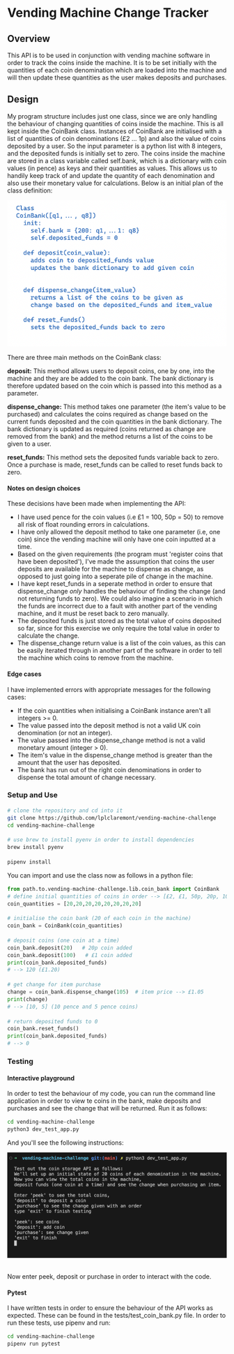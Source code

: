 # Vending Machine Change Tracker

## Overview
This API is to be used in conjunction with vending machine software in order to track the coins inside the machine. It is to be set initially with the quantities of each coin denomination which are loaded into the machine and will then update these quantities as the user makes deposits and purchases.

## Design
My program structure includes just one class, since we are only handling the behaviour of changing quantities of coins inside the machine. This is all kept inside the CoinBank class.
Instances of CoinBank are initialised with a list of quantities of coin denominations (£2 ... 1p) and also the value of coins deposited by a user.
So the input parameter is a python list with 8 integers, and the deposited funds is initially set to zero. The coins inside the machine are stored in a class variable called self.bank, which is a dictionary with coin values (in pence) as keys and their quantities as values. This allows us to handily keep track of and update the quantity of each denomination and also use their monetary value for calculations. Below is an initial plan of the class definition:

![Screenshot of initial class design](./images/screenshot-class-design.png)

There are three main methods on the CoinBank class:

**deposit:** This method allows users to deposit coins, one by one, into the machine and they are be added to the coin bank. The bank dictionary is therefore updated based on the coin which is passed into this method as a parameter.

**dispense_change:** This method takes one parameter (the item's value to be purchased) and calculates the coins required as change based on the current funds deposited and the coin quantities in the bank dictionary. The bank dictionary is updated as required (coins returned as change are removed from the bank) and the method returns a list of the coins to be given to a user.

**reset_funds:** This method sets the deposited funds variable back to zero. Once a purchase is made, reset_funds can be called to reset funds back to zero.

#### Notes on design choices
These decisions have been made when implementing the API:
- I have used pence for the coin values (i.e £1 = 100, 50p = 50) to remove all risk of float rounding errors in calculations.
- I have only allowed the deposit method to take one parameter (i.e, one coin) since the vending machine will only have one coin inputted at a time.
- Based on the given requirements (the program must 'register coins that have been deposited'), I've made the assumption that coins the user deposits are available for the machine to dispense as change, as opposed to just going into a seperate pile of change in the machine.
- I have kept reset_funds in a seperate method in order to ensure that dispense_change *only* handles the behaviour of finding the change (and not returning funds to zero). We could also imagine a scenario in which the funds are incorrect due to a fault with another part of the vending machine, and it must be reset back to zero manually.
- The deposited funds is just stored as the total value of coins deposited so far, since for this exercise we only require the total value in order to calculate the change.
- The dispense_change return value is a list of the coin values, as this can be easily iterated through in another part of the software in order to tell the machine which coins to remove from the machine.

#### Edge cases
I have implemented errors with appropriate messages for the following cases:
- If the coin quantities when initialising a CoinBank instance aren't all integers >= 0.
- The value passed into the deposit method is not a valid UK coin denomination (or not an integer).
- The value passed into the dispense_change method is not a valid monetary amount (integer > 0).
- The item's value in the dispense_change method is greater than the amount that the user has deposited.
- The bank has run out of the right coin denominations in order to dispense the total amount of change necessary.

### Setup and Use

```bash
# clone the repository and cd into it
git clone https://github.com/lplclaremont/vending-machine-challenge
cd vending-machine-challenge

# use brew to install pyenv in order to install dependencies
brew install pyenv

pipenv install
```

You can import and use the class now as follows in a python file:
```python
from path.to.vending-machine-challenge.lib.coin_bank import CoinBank
# define initial quantities of coins in order --> [£2, £1, 50p, 20p, 10p, 5p, 2p, 1p]
coin_quantities = [20,20,20,20,20,20,20,20]

# initialise the coin bank (20 of each coin in the machine)
coin_bank = CoinBank(coin_quantities)

# deposit coins (one coin at a time)
coin_bank.deposit(20)   # 20p coin added
coin_bank.deposit(100)   # £1 coin added
print(coin_bank.deposited_funds)
# --> 120 (£1.20)

# get change for item purchase
change = coin_bank.dispense_change(105)  # item price --> £1.05
print(change)
# --> [10, 5] (10 pence and 5 pence coins)

# return deposited funds to 0
coin_bank.reset_funds()
print(coin_bank.deposited_funds)
# --> 0
```

### Testing
#### Interactive playground
In order to test the behaviour of my code, you can run the command line application in order to view te coins in the bank, make deposits and purchases and see the change that will be returned.
Run it as follows:
```bash
cd vending-machine-challenge
python3 dev_test_app.py
```
And you'll see the following instructions:
<br>

![Screenshot of test harness](./images/screenshot-test-harness.png)

<br>
Now enter peek, deposit or purchase in order to interact with the code.

#### Pytest
I have written tests in order to ensure the behaviour of the API works as expected. These can be found in the tests/test_coin_bank.py file.
In order to run these tests, use pipenv and run:
```bash
cd vending-machine-challenge
pipenv run pytest
```